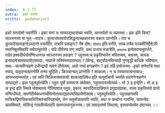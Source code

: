 ```yaml
---
index:  6.1.77
sutra:  इको यणचि
vritti:  padamanjari
---
```


इको यणादेशो भवतीति। इकां यणां च साम्याद्यथासंख्यं भवति, आन्तर्यतो वा व्यवस्था। इक इति किम्? व्यञ्जनस्य मा भूत्--वाग्रत्र। कुत्वजश्तवयोरसिद्धत्वाच्छकारस्य यकारः प्राप्नोति। यत्र च कुत्वादेरप्रसङ्गोऽपदान्ते पचतीति, तत्रापि प्रसङ्गः? नैष दोषः; `दीर्घात्` इति वर्त्तेते, तच्च तत्रैव पञ्चमीनिर्द्देशेऽपि स्थानिबूतमिहापि तथैवानुवर्तते। यदि दीर्घस्य यण् भवति, कथं दध्यत्र मध्वत्रेति, `ह्रस्वस्य` इत्येतदप्यनुवर्त्तते, तदेवं ह्रस्वदीर्घयोर्यण्विधानान्न व्यञ्जनस्य प्रसङ्ग ? प्लुतस्य च प्रकृतिभावेन भवितव्यम्, चयनम्, चायक इत्यादावेचामयादयोऽपवादाः, नाप्राप्ते तस्मिंस्तदारम्भात् ? देवेन्द्रः, खट्वौदनमित्यादौ गुणवृद्धी बाधिके भविष्यतः, यथा--सत्यपीग्ग्रहणे दधीन्द्रादौ सवर्ण दीर्घत्वम्, अतो नार्थ हग्ग्रहणेन ? इदं तर्हि प्रयोजनम्--इको यणेवाचि यथा स्याद्, यद्यदन्यत्प्राप्नोति तन्मा भूदिति। किञ्चान्यत् प्राप्नोति ? शाकल्म्। न च तस्याप्यत्यन्तबाधः; आरम्भसामर्थ्यात्। एवं सति सिन्नित्यसमासयोः शाकलप्रतिषेध इति यत्पूर्वाचार्यैः स्मर्यते तदनेनेग्ग्रहणेन सम्पाद्यते।
	इकः प्लुतपूर्वस्येति। प्लुतः पूर्वो यस्मात्स तथोक्तः, प्लुतात्परस्येत्यर्थः। भो 3 इ इन्द्रेति। भो अ इ अ इन्द्र इति स्थिते भोशब्दस्य गीतिवशात् प्लुतः, इकारः स्वरादिपाठान्निपात प्रगृह्यसंज्ञकः, तस्य प्रकृतिभावे प्राप्ते यण्विधीयते, सवर्णदीर्घबाधनार्थमित्येतत्त्वाद्यप्राप्त्यभिप्रायेणोक्तम्। प्लुतपूर्वस्येति। प्लुतग्रहणमपि मात्रिकद्विमात्रिकव्यतिरिक्ताच्परिग्रहार्थम्, तेन चतुर्मात्रादावपि भवति, तथा च छन्दोगा गायन्ति, सामन्येव चायमिष्यते, भोयिन्द्रं गायतीत्येतदपि सामगस्यानुकरणम्। एवं तावद्भाष्ये स्थितम्, वृत्तावप्येवमेव द्रष्टव्यम् ।।

